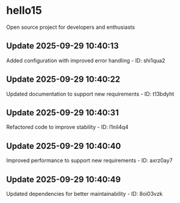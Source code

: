 # hello15
Open source project for developers and enthusiasts

## Update 2025-09-29 10:40:13
Added configuration with improved error handling - ID: shi1qua2


## Update 2025-09-29 10:40:22
Updated documentation to support new requirements - ID: t13bdyht


## Update 2025-09-29 10:40:31
Refactored code to improve stability - ID: l1nil4q4


## Update 2025-09-29 10:40:40
Improved performance to support new requirements - ID: axrz0ay7


## Update 2025-09-29 10:40:49
Updated dependencies for better maintainability - ID: 8oi03vzk

